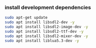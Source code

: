 ### install development dependencies
```bash
sudo apt-get update
sudo apt install libsdl2-dev -y
sudo apt install libsdl2-image-dev -y
sudo apt install libsdl2-ttf-dev -y
sudo apt install libsdl2-mixer-dev -y
sudo apt install liblua5.3-dev -y
```